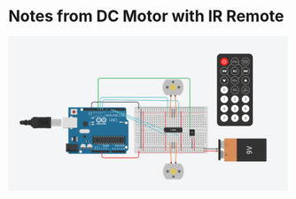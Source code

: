 # Notes from DC Motor with IR Remote

![arduino board with DC Motor with IR Remote](/assets/images/dc_motor_with_ir_remote.png)
